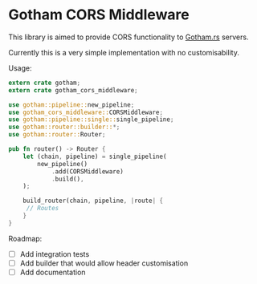 # Gotham CORS Middleware

This library is aimed to provide CORS functionality to [Gotham.rs](https://gotham.rs/) servers.

Currently this is a very simple implementation with no customisability.

Usage:
```rust
extern crate gotham;
extern crate gotham_cors_middleware;

use gotham::pipeline::new_pipeline;
use gotham_cors_middleware::CORSMiddleware;
use gotham::pipeline::single::single_pipeline;
use gotham::router::builder::*;
use gotham::router::Router;

pub fn router() -> Router {
    let (chain, pipeline) = single_pipeline(
        new_pipeline()
            .add(CORSMiddleware)
            .build(),
    );

    build_router(chain, pipeline, |route| {
     // Routes
    }
}
```

Roadmap:
- [ ] Add integration tests
- [ ] Add builder that would allow header customisation
- [ ] Add documentation
